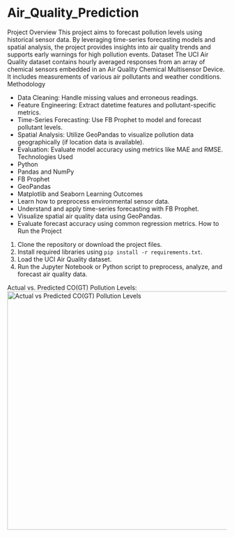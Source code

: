 # Air_Quality_Prediction

Project Overview
This project aims to forecast pollution levels using historical sensor data. By leveraging time-series forecasting models and spatial analysis, the project provides insights into air quality trends and supports early warnings for high pollution events.
Dataset
The UCI Air Quality dataset contains hourly averaged responses from an array of chemical sensors embedded in an Air Quality Chemical Multisensor Device. It includes measurements of various air pollutants and weather conditions.
Methodology
- Data Cleaning: Handle missing values and erroneous readings.
- Feature Engineering: Extract datetime features and pollutant-specific metrics.
- Time-Series Forecasting: Use FB Prophet to model and forecast pollutant levels.
- Spatial Analysis: Utilize GeoPandas to visualize pollution data geographically (if location data is available).
- Evaluation: Evaluate model accuracy using metrics like MAE and RMSE.
Technologies Used
- Python
- Pandas and NumPy
- FB Prophet
- GeoPandas
- Matplotlib and Seaborn
Learning Outcomes
- Learn how to preprocess environmental sensor data.
- Understand and apply time-series forecasting with FB Prophet.
- Visualize spatial air quality data using GeoPandas.
- Evaluate forecast accuracy using common regression metrics.
How to Run the Project
1. Clone the repository or download the project files.
2. Install required libraries using `pip install -r requirements.txt`.
3. Load the UCI Air Quality dataset.
4. Run the Jupyter Notebook or Python script to preprocess, analyze, and forecast air quality data.

Actual vs. Predicted CO(GT) Pollution Levels:
<img width="996" height="547" alt="Actual vs  Predicted CO(GT) Pollution Levels" src="https://github.com/user-attachments/assets/37af1dca-68eb-461f-a3d6-8acd72d61c8c" />
